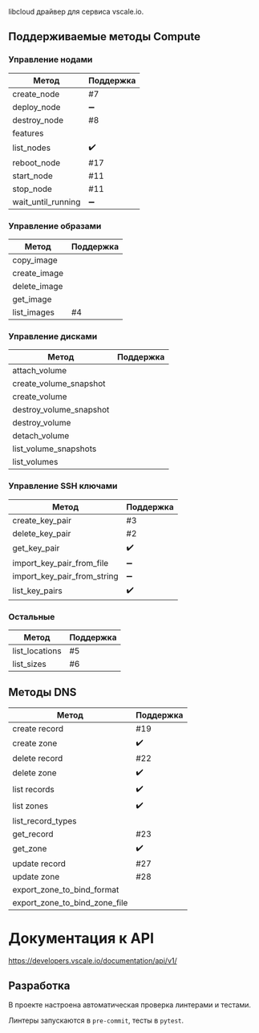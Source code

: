 libcloud драйвер для сервиса vscale.io.

## Поддерживаемые методы Compute

### Управление нодами
| Метод | Поддержка |
| --- | --- |
|create_node| #7 |
|deploy_node| :heavy_minus_sign: |
|destroy_node| #8 |
|features| |
|list_nodes| :heavy_check_mark:|
|reboot_node| #17 |
|start_node| #11 |
|stop_node| #11 |
|wait_until_running| :heavy_minus_sign: |

### Управление образами
| Метод | Поддержка |
| --- | --- |
|copy_image| |
|create_image| |
|delete_image| |
|get_image| |
|list_images| #4 |


### Управление дисками
| Метод | Поддержка |
| --- | --- |
|attach_volume| |
|create_volume_snapshot| |
|create_volume| |
|destroy_volume_snapshot| |
|destroy_volume| |
|detach_volume| |
|list_volume_snapshots| |
|list_volumes| |

### Управление SSH ключами
| Метод | Поддержка |
| --- | --- |
|create_key_pair| #3 |
|delete_key_pair| #2 |
|get_key_pair| :heavy_check_mark: |
|import_key_pair_from_file| :heavy_minus_sign: |
|import_key_pair_from_string| :heavy_minus_sign: |
|list_key_pairs| :heavy_check_mark: |

### Остальные
| Метод | Поддержка |
| --- | --- |
|list_locations| #5 |
|list_sizes| #6 |



## Методы DNS
| Метод | Поддержка |
| --- | --- |
|create record| #19 |
|create zone| :heavy_check_mark: |
|delete record| #22 |
|delete zone| :heavy_check_mark: |
|list records| :heavy_check_mark: |
|list zones| :heavy_check_mark: |
|list_record_types||
|get_record|#23|
|get_zone| :heavy_check_mark: |
|update record| #27 |
|update zone| #28 |
| export_zone_to_bind_format | |
|export_zone_to_bind_zone_file ||

# Документация к API
https://developers.vscale.io/documentation/api/v1/

## Разработка

В проекте настроена автоматическая проверка линтерами и тестами.

Линтеры запускаются в `pre-commit`, тесты в `pytest`.
